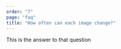 ```yaml
---
order: "7"
page: "faq"
title: "How often can each image change?"
---
```


This is the answer to that question